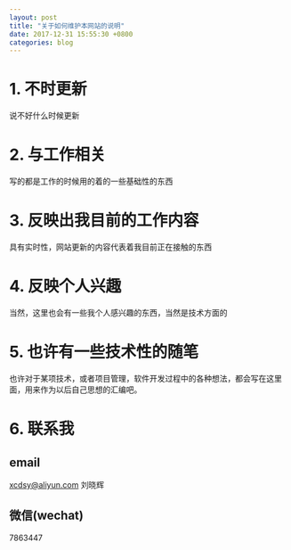 ```yaml
---
layout: post
title: "关于如何维护本网站的说明"
date: 2017-12-31 15:55:30 +0800
categories: blog 
---
```


# 1. 不时更新
说不好什么时候更新

# 2. 与工作相关
写的都是工作的时候用的着的一些基础性的东西

# 3. 反映出我目前的工作内容
具有实时性，网站更新的内容代表着我目前正在接触的东西

# 4. 反映个人兴趣
当然，这里也会有一些我个人感兴趣的东西，当然是技术方面的

# 5. 也许有一些技术性的随笔
也许对于某项技术，或者项目管理，软件开发过程中的各种想法，都会写在这里面，用来作为以后自己思想的汇编吧。

# 6. 联系我
## email
xcdsy@aliyun.com
刘晓辉

## 微信(wechat)
7863447

